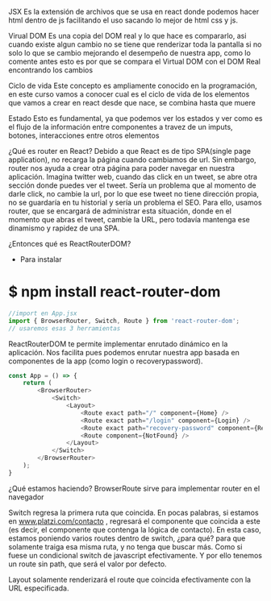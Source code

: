 JSX
Es la extensión de archivos que se usa en react donde podemos hacer html dentro de js facilitando el uso sacando lo mejor de html css y js.

Virual DOM
Es una copia del DOM real y lo que hace es compararlo, asi cuando existe algun cambio no se tiene que renderizar toda la pantalla si no solo lo que se cambio mejorando el desempeño de nuestra app, como lo comente antes esto es por que se compara el Virtual DOM con el DOM Real encontrando los cambios

Ciclo de vida
Este concepto es ampliamente conocido en la programación, en este curso vamos a conocer cual es el ciclo de vida de los elementos que vamos a crear en react desde que nace, se combina hasta que muere

Estado
Esto es fundamental, ya que podemos ver los estados y ver como es el flujo de la información entre componentes a travez de un imputs, botones, interacciones entre otros elementos

¿Qué es router en React?
Debido a que React es de tipo SPA(single page application), no recarga la página cuando cambiamos de url. Sin embargo, router nos ayuda a crear otra página para poder navegar en nuestra aplicación. Imagina twitter web, cuando das click en un tweet, se abre otra sección donde puedes ver el tweet. Sería un problema que al momento de darle click, no cambie la url, por lo que ese tweet no tiene dirección propia, no se guardaría en tu historial y sería un problema el SEO. Para ello, usamos router, que se encargará de administrar esta situación, donde en el momento que abras el tweet, cambie la URL, pero todavía mantenga ese dinamismo y rapidez de una SPA.

¿Entonces qué es ReactRouterDOM?
* Para instalar 

#   $ npm install react-router-dom

```typescript
//import en App.jsx
import { BrowserRouter, Switch, Route } from 'react-router-dom';
// usaremos esas 3 herramientas
```

ReactRouterDOM te permite implementar enrutado dinámico en la aplicación. Nos facilita pues podemos enrutar nuestra app basada en componentes de la app (como login o recoverypassword).

```typescript
const App = () => {
    return (
        <BrowserRouter>
            <Switch>
                <Layout>
                    <Route exact path="/" component={Home} />
                    <Route exact path="/login" component={Login} />
                    <Route exact path="recovery-password" component={Recoverypassword} />
                    <Route component={NotFound} />
                </Layout>
            </Switch>
        </BrowserRouter>
    );
}
```

¿Qué estamos haciendo?
BrowserRoute sirve para implementar router en el navegador

Switch regresa la primera ruta que coincida. En pocas palabras, si estamos en www.platzi.com/contacto , regresará el componente que coincida a este (es decir, el componente que contenga la lógica de contacto). En esta caso, estamos poniendo varios routes dentro de switch, ¿para qué? para que solamente traiga esa misma ruta, y no tenga que buscar más. Como si fuese un condicional switch de javascript efectivamente. Y por ello tenemos un route sin path, que será el valor por defecto.

Layout solamente renderizará el route que coincida efectivamente con la URL especificada.

